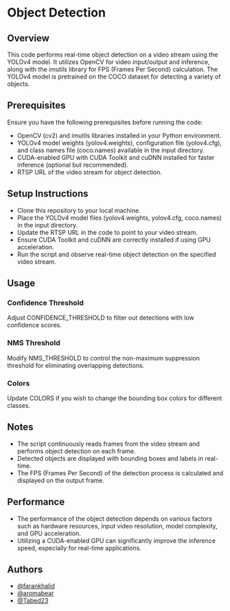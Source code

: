 
# Object Detection
## Overview
This code performs real-time object detection on a video stream using the YOLOv4 model. It utilizes OpenCV for video input/output and inference, along with the imutils library for FPS (Frames Per Second) calculation. The YOLOv4 model is pretrained on the COCO dataset for detecting a variety of objects.
## Prerequisites

Ensure you have the following prerequisites before running the code:

- OpenCV (cv2) and imutils libraries installed in your Python environment.
- YOLOv4 model weights (yolov4.weights), configuration file (yolov4.cfg), and class names file (coco.names) available in the input directory.
- CUDA-enabled GPU with CUDA Toolkit and cuDNN installed for faster inference (optional but recommended).
- RTSP URL of the video stream for object detection.
## Setup Instructions
- Clone this repository to your local machine.
- Place the YOLOv4 model files (yolov4.weights, yolov4.cfg, coco.names) in the input directory.
- Update the RTSP URL in the code to point to your video stream.
- Ensure CUDA Toolkit and cuDNN are correctly installed if using GPU acceleration.
- Run the script and observe real-time object detection on the specified video stream.
## Usage
### Confidence Threshold
Adjust CONFIDENCE_THRESHOLD to filter out detections with low confidence scores.
### NMS Threshold
Modify NMS_THRESHOLD to control the non-maximum suppression threshold for eliminating overlapping detections.
### Colors
Update COLORS if you wish to change the bounding box colors for different classes.

## Notes
- The script continuously reads frames from the video stream and performs object detection on each frame.
- Detected objects are displayed with bounding boxes and labels in real-time.
- The FPS (Frames Per Second) of the detection process is calculated and displayed on the output frame.
## Performance
- The performance of the object detection depends on various factors such as hardware resources, input video resolution, model complexity, and GPU acceleration.
- Utilizing a CUDA-enabled GPU can significantly improve the inference speed, especially for real-time applications.
## Authors

- [@farankhalid](https://www.github.com/farankhalid)
- [@aromabear](https://github.com/aromabear)
- [@Tabed23](https://github.com/Tabed23)



